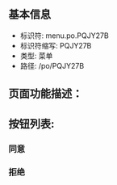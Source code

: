 
## 基本信息

- 标识符: menu.po.PQJY27B
- 标识符缩写: PQJY27B
- 类型: 菜单
- 路径: /po/PQJY27B

## 页面功能描述：





## 按钮列表:


### 同意



### 拒绝


